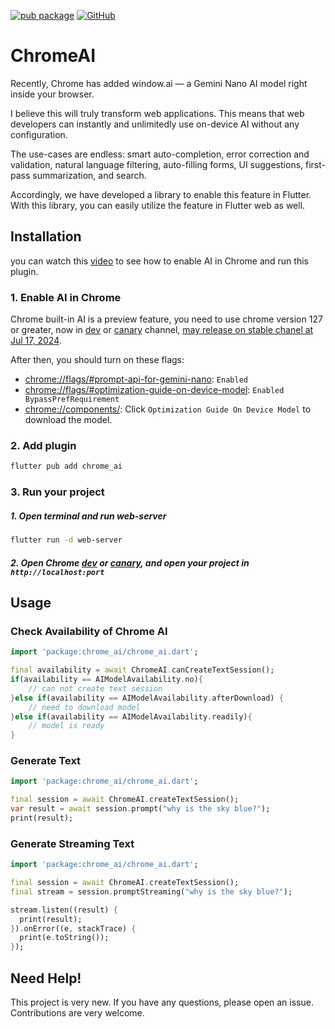[![pub package](https://img.shields.io/pub/v/chrome_ai.svg)](https://pub.dartlang.org/packages/chrome_ai)
[![GitHub](https://img.shields.io/github/stars/melodysdreamj/chrome_ai.svg?style=social&label=Star)](https://github.com/melodysdreamj/chrome_ai)

# ChromeAI
Recently, Chrome has added window.ai — a Gemini Nano AI model right inside your browser.

I believe this will truly transform web applications. This means that web developers can instantly and unlimitedly use on-device AI without any configuration.

The use-cases are endless: smart auto-completion, error correction and validation, natural language filtering, auto-filling forms, UI suggestions, first-pass summarization, and search.

Accordingly, we have developed a library to enable this feature in Flutter. With this library, you can easily utilize the feature in Flutter web as well.


## Installation
you can watch this [video](https://www.youtube.com/watch?v=IUhVGdGxYcQ) to see how to enable AI in Chrome and run this plugin.

### 1. Enable AI in Chrome

Chrome built-in AI is a preview feature, you need to use chrome version 127 or greater, now in [dev](https://www.google.com/chrome/dev/?extra=devchannel) or [canary](https://www.google.com/chrome/canary/) channel, [may release on stable chanel at Jul 17, 2024](https://chromestatus.com/roadmap).

After then, you should turn on these flags:
* [chrome://flags/#prompt-api-for-gemini-nano](chrome://flags/#prompt-api-for-gemini-nano): `Enabled`
* [chrome://flags/#optimization-guide-on-device-model](chrome://flags/#optimization-guide-on-device-model): `Enabled BypassPrefRequirement`
* [chrome://components/](chrome://components/): Click `Optimization Guide On Device Model` to download the model.

### 2. Add plugin
```bash
flutter pub add chrome_ai
```

### 3. Run your project
##### 1. Open terminal and run web-server
```bash
flutter run -d web-server
```
##### 2. Open Chrome [dev](https://www.google.com/chrome/dev/?extra=devchannel) or [canary](https://www.google.com/chrome/canary/), and open your project in `http://localhost:port`


## Usage
### Check Availability of Chrome AI
```dart
import 'package:chrome_ai/chrome_ai.dart';

final availability = await ChromeAI.canCreateTextSession();
if(availability == AIModelAvailability.no){
    // can not create text session
}else if(availability == AIModelAvailability.afterDownload) {
    // need to download model
}else if(availability == AIModelAvailability.readily){
    // model is ready
}
```

### Generate Text
```dart
import 'package:chrome_ai/chrome_ai.dart';

final session = await ChromeAI.createTextSession();
var result = await session.prompt("why is the sky blue?");
print(result);  
```

### Generate Streaming Text
```dart
import 'package:chrome_ai/chrome_ai.dart';

final session = await ChromeAI.createTextSession();
final stream = session.promptStreaming("why is the sky blue?");

stream.listen((result) {
  print(result);
}).onError((e, stackTrace) {
  print(e.toString());
});
```

## Need Help!
This project is very new. If you have any questions, please open an issue. Contributions are very welcome.